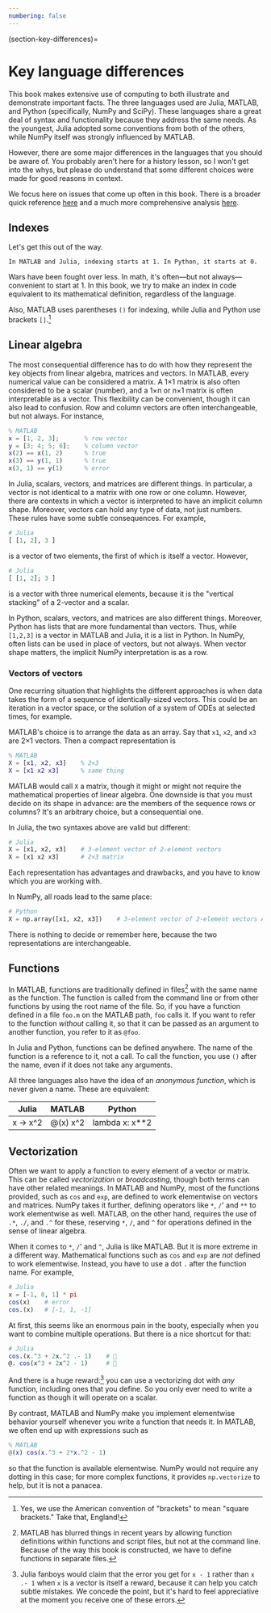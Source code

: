 ```yaml
---
numbering: false
---
```


(section-key-differences)=
# Key language differences 

This book makes extensive use of computing to both illustrate and demonstrate important facts. The three languages used are Julia, MATLAB, and Python (specifically, NumPy and SciPy). These languages share a great deal of syntax and functionality because they address the same needs. As the youngest, Julia adopted some conventions from both of the others, while NumPy itself was strongly influenced by MATLAB. 

However, there are some major differences in the languages that you should be aware of. You probably aren't here for a history lesson, so I won't get into the whys, but please do understand that some different choices were made for good reasons in context.

We focus here on issues that come up often in this book. There is a broader quick reference [here](https://cheatsheets.quantecon.org/) and a much more comprehensive analysis [here](https://docs.julialang.org/en/v1/manual/noteworthy-differences/).

## Indexes

Let's get this out of the way.

```{caution}
In MATLAB and Julia, indexing starts at 1. In Python, it starts at 0.
```

Wars have been fought over less. In math, it's often—but not always—convenient to start at 1. In this book, we try to make an index in code equivalent to its mathematical definition, regardless of the language. 

Also, MATLAB uses parentheses `()` for indexing, while Julia and Python use brackets `[]`.[^brackets]

[^brackets]: Yes, we use the American convention of "brackets" to mean "square brackets." Take that, England!

## Linear algebra

The most consequential difference has to do with how they represent the key objects from linear algebra, matrices and vectors. In MATLAB, every numerical value can be considered a matrix. A 1×1 matrix is also often considered to be a scalar (number), and a 1×n or n×1 matrix is often interpretable as a vector. This flexibility can be convenient, though it can also lead to confusion. Row and column vectors are often interchangeable, but not always. For instance,

```matlab
% MATLAB
x = [1, 2, 3];       % row vector
y = [3; 4; 5; 6];    % column vector
x(2) == x(1, 2)      % true
x(3) == y(1, 1)      % true
x(3, 1) == y(1)      % error
```

In Julia, scalars, vectors, and matrices are different things. In particular, a vector is not identical to a matrix with one row or one column. However, there are contexts in which a vector is interpreted to have an implicit column shape. Moreover, vectors can hold any type of data, not just numbers. These rules have some subtle consequences. For example,

```julia
# Julia
[ [1, 2], 3 ]
```

is a vector of two elements, the first of which is itself a vector. However,

```julia
# Julia
[ [1, 2]; 3 ]
```

is a vector with three numerical elements, because it is the "vertical stacking" of a 2-vector and a scalar.

In Python, scalars, vectors, and matrices are also different things. Moreover, Python has lists that are more fundamental than vectors. Thus, while `[1,2,3]` is a vector in MATLAB and Julia, it is a list in Python. In NumPy, often lists can be used in place of vectors, but not always. When vector shape matters, the implicit NumPy interpretation is as a row.

### Vectors of vectors

One recurring situation that highlights the different approaches is when data takes the form of a sequence of identically-sized vectors. This could be an iteration in a vector space, or the solution of a system of ODEs at selected times, for example. 

MATLAB's choice is to arrange the data as an array. Say that `x1`, `x2`, and `x3` are 2×1 vectors. Then a compact representation is

```matlab
% MATLAB
X = [x1, x2, x3]    % 2×3 
X = [x1 x2 x3]      % same thing 
```

MATLAB would call `X` a matrix, though it might or might not require the mathematical properties of linear algebra. One downside is that you must decide on its shape in advance: are the members of the sequence rows or columns? It's an arbitrary choice, but a consequential one.

In Julia, the two syntaxes above are valid but different:

```julia
# Julia
X = [x1, x2, x3]    # 3-element vector of 2-element vectors
X = [x1 x2 x3]      # 2×3 matrix
```

Each representation has advantages and drawbacks, and you have to know which you are working with. 

In NumPy, all roads lead to the same place:

```python
# Python
X = np.array([x1, x2, x3])    # 3-element vector of 2-element vectors AND a 3×2 matrix
```

There is nothing to decide or remember here, because the two representations are interchangeable. 

## Functions

In MATLAB, functions are traditionally defined in files[^mfiles] with the same name as the function. The function is called from the command line or from other functions by using the root name of the file. So, if you have a function defined in a file `foo.m` on the MATLAB path, `foo` calls it. If you want to refer to the function *without* calling it, so that it can be passed as an argument to another function, you refer to it as `@foo`.

In Julia and Python, functions can be defined anywhere. The name of the function is a reference to it, not a call. To call the function, you use `()` after the name, even if it does not take any arguments.

All three languages also have the idea of an *anonymous function*, which is never given a name. These are equivalent:

Julia | MATLAB | Python
--- | --- | ---
x -> x^2 | @(x) x^2 | lambda x: x**2


[^mfiles]: MATLAB has blurred things in recent years by allowing function definitions within functions and script files, but not at the command line. Because of the way this book is constructed, we have to define functions in separate files.

## Vectorization

Often we want to apply a function to every element of a vector or matrix. This can be called *vectorization* or *broadcasting*, though both terms can have other related meanings. In MATLAB and NumPy, most of the functions provided, such as `cos` and `exp`, are defined to work elementwise on vectors and matrices. NumPy takes it further, defining operators like `*`, `/`' and `**` to work elementwise as well. MATLAB, on the other hand, requires the use of `.*`, `./`, and `.^` for these, reserving `*`, `/`, and `^` for operations defined in the sense of linear algebra.

When it comes to `*`, `/`' and `^`, Julia is like MATLAB. But it is more extreme in a different way. Mathematical functions such as `cos` and `exp` are *not* defined to work elementwise. Instead, you have to use a dot `.` after the function name. For example,

```julia
# Julia
x = [-1, 0, 1] * pi
cos(x)    # error
cos.(x)   # [-1, 1, -1]
```

At first, this seems like an enormous pain in the booty, especially when you want to combine multiple operations. But there is a nice shortcut for that:

```julia
# Julia
cos.(x.^3 + 2x.^2 .- 1)    # 🤮
@. cos(x^3 + 2x^2 - 1)     # 💯
```

And there is a huge reward:[^reward] you can use a vectorizing dot with *any* function, including ones that you define. So you only ever need to write a function as though it will operate on a scalar. 

[^reward]: Julia fanboys would claim that the error you get for `x - 1` rather than `x .- 1` when `x` is a vector is itself a reward, because it can help you catch subtle mistakes. We concede the point, but it's hard to feel appreciative at the moment you receive one of these errors.

By contrast, MATLAB and NumPy make you implement elementwise behavior yourself whenever you write a function that needs it. In MATLAB, we often end up with expressions such as

``` matlab
% MATLAB
@(x) cos(x.^3 + 2*x.^2 - 1)
```

so that the function is available elementwise. NumPy would not require any dotting in this case; for more complex functions, it provides `np.vectorize` to help, but it is not a panacea.
